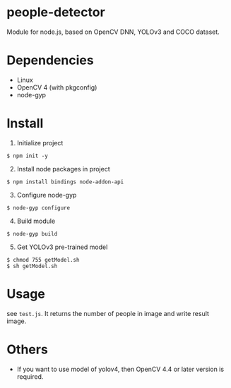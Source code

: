 # people-detector
Module for node.js, based on OpenCV DNN, YOLOv3 and COCO dataset.

# Dependencies
- Linux
- OpenCV 4 (with pkgconfig)
- node-gyp

# Install
1. Initialize project
~~~
$ npm init -y
~~~


2. Install node packages in project
~~~
$ npm install bindings node-addon-api
~~~


3. Configure node-gyp
~~~
$ node-gyp configure
~~~


4. Build module
~~~
$ node-gyp build
~~~


5. Get YOLOv3 pre-trained model
~~~
$ chmod 755 getModel.sh
$ sh getModel.sh
~~~

# Usage
see ```test.js```. It returns the number of people in image and write result image.

# Others
+ If you want to use model of yolov4, then OpenCV 4.4 or later version is required.
